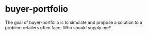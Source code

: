 
# buyer-portfolio

<!-- badges: start -->
<!-- badges: end -->

The goal of buyer-portfolio is to simulate and propose a solution to a problem retailers often face: Who should supply me?

